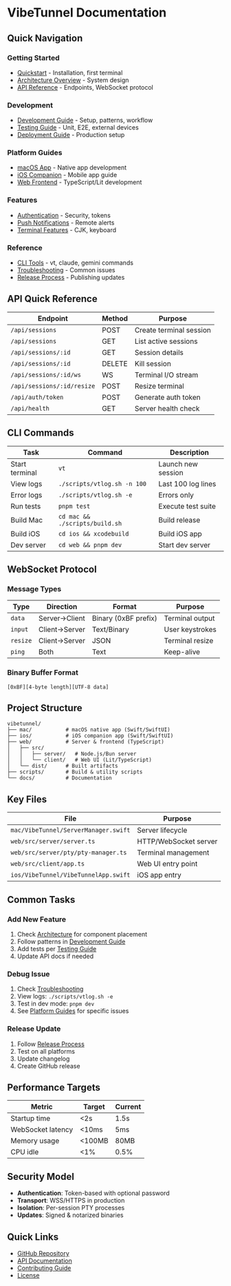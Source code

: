 # VibeTunnel Documentation

## Quick Navigation

### Getting Started
- [Quickstart](guides/quickstart.md) - Installation, first terminal
- [Architecture Overview](core/architecture.md) - System design
- [API Reference](core/api-reference.md) - Endpoints, WebSocket protocol

### Development
- [Development Guide](guides/development.md) - Setup, patterns, workflow
- [Testing Guide](guides/testing.md) - Unit, E2E, external devices
- [Deployment Guide](guides/deployment.md) - Production setup

### Platform Guides
- [macOS App](platform/macos.md) - Native app development
- [iOS Companion](platform/ios.md) - Mobile app guide
- [Web Frontend](platform/web.md) - TypeScript/Lit development

### Features
- [Authentication](features/authentication.md) - Security, tokens
- [Push Notifications](features/push-notifications.md) - Remote alerts
- [Terminal Features](features/terminal-features.md) - CJK, keyboard

### Reference
- [CLI Tools](reference/cli-tools.md) - vt, claude, gemini commands
- [Troubleshooting](reference/troubleshooting.md) - Common issues
- [Release Process](reference/release-process.md) - Publishing updates

## API Quick Reference

| Endpoint | Method | Purpose |
|----------|--------|---------|
| `/api/sessions` | POST | Create terminal session |
| `/api/sessions` | GET | List active sessions |
| `/api/sessions/:id` | GET | Session details |
| `/api/sessions/:id` | DELETE | Kill session |
| `/api/sessions/:id/ws` | WS | Terminal I/O stream |
| `/api/sessions/:id/resize` | POST | Resize terminal |
| `/api/auth/token` | POST | Generate auth token |
| `/api/health` | GET | Server health check |

## CLI Commands

| Task | Command | Description |
|------|---------|-------------|
| Start terminal | `vt` | Launch new session |
| View logs | `./scripts/vtlog.sh -n 100` | Last 100 log lines |
| Error logs | `./scripts/vtlog.sh -e` | Errors only |
| Run tests | `pnpm test` | Execute test suite |
| Build Mac | `cd mac && ./scripts/build.sh` | Build release |
| Build iOS | `cd ios && xcodebuild` | Build iOS app |
| Dev server | `cd web && pnpm dev` | Start dev server |

## WebSocket Protocol

### Message Types

| Type | Direction | Format | Purpose |
|------|-----------|--------|---------|
| `data` | Server→Client | Binary (0xBF prefix) | Terminal output |
| `input` | Client→Server | Text/Binary | User keystrokes |
| `resize` | Client→Server | JSON | Terminal resize |
| `ping` | Both | Text | Keep-alive |

### Binary Buffer Format
```
[0xBF][4-byte length][UTF-8 data]
```

## Project Structure

```
vibetunnel/
├── mac/           # macOS native app (Swift/SwiftUI)
├── ios/           # iOS companion app (Swift/SwiftUI)
├── web/           # Server & frontend (TypeScript)
│   ├── src/
│   │   ├── server/   # Node.js/Bun server
│   │   └── client/   # Web UI (Lit/TypeScript)
│   └── dist/      # Built artifacts
├── scripts/       # Build & utility scripts
└── docs/          # Documentation
```

## Key Files

| File | Purpose |
|------|---------|
| `mac/VibeTunnel/ServerManager.swift` | Server lifecycle |
| `web/src/server/server.ts` | HTTP/WebSocket server |
| `web/src/server/pty/pty-manager.ts` | Terminal management |
| `web/src/client/app.ts` | Web UI entry point |
| `ios/VibeTunnel/VibeTunnelApp.swift` | iOS app entry |

## Common Tasks

### Add New Feature
1. Check [Architecture](core/architecture.md) for component placement
2. Follow patterns in [Development Guide](guides/development.md)
3. Add tests per [Testing Guide](guides/testing.md)
4. Update API docs if needed

### Debug Issue
1. Check [Troubleshooting](reference/troubleshooting.md)
2. View logs: `./scripts/vtlog.sh -e`
3. Test in dev mode: `pnpm dev`
4. See [Platform Guides](platform/) for specific issues

### Release Update
1. Follow [Release Process](reference/release-process.md)
2. Test on all platforms
3. Update changelog
4. Create GitHub release

## Performance Targets

| Metric | Target | Current |
|--------|--------|---------|
| Startup time | <2s | 1.5s |
| WebSocket latency | <10ms | 5ms |
| Memory usage | <100MB | 80MB |
| CPU idle | <1% | 0.5% |

## Security Model

- **Authentication**: Token-based with optional password
- **Transport**: WSS/HTTPS in production
- **Isolation**: Per-session PTY processes
- **Updates**: Signed & notarized binaries

## Quick Links

- [GitHub Repository](https://github.com/steipete/vibetunnel)
- [API Documentation](core/api-reference.md)
- [Contributing Guide](CONTRIBUTING.md)
- [License](../LICENSE)